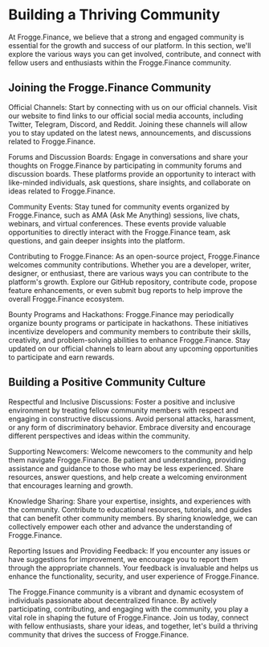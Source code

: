 # Building a Thriving Community

At Frogge.Finance, we believe that a strong and engaged community is essential for the growth and success of our platform. In this section, we'll explore the various ways you can get involved, contribute, and connect with fellow users and enthusiasts within the Frogge.Finance community.

## Joining the Frogge.Finance Community

Official Channels: Start by connecting with us on our official channels. Visit our website to find links to our official social media accounts, including Twitter, Telegram, Discord, and Reddit. Joining these channels will allow you to stay updated on the latest news, announcements, and discussions related to Frogge.Finance.

Forums and Discussion Boards: Engage in conversations and share your thoughts on Frogge.Finance by participating in community forums and discussion boards. These platforms provide an opportunity to interact with like-minded individuals, ask questions, share insights, and collaborate on ideas related to Frogge.Finance.

Community Events: Stay tuned for community events organized by Frogge.Finance, such as AMA (Ask Me Anything) sessions, live chats, webinars, and virtual conferences. These events provide valuable opportunities to directly interact with the Frogge.Finance team, ask questions, and gain deeper insights into the platform.

Contributing to Frogge.Finance: As an open-source project, Frogge.Finance welcomes community contributions. Whether you are a developer, writer, designer, or enthusiast, there are various ways you can contribute to the platform's growth. Explore our GitHub repository, contribute code, propose feature enhancements, or even submit bug reports to help improve the overall Frogge.Finance ecosystem.

Bounty Programs and Hackathons: Frogge.Finance may periodically organize bounty programs or participate in hackathons. These initiatives incentivize developers and community members to contribute their skills, creativity, and problem-solving abilities to enhance Frogge.Finance. Stay updated on our official channels to learn about any upcoming opportunities to participate and earn rewards.

## Building a Positive Community Culture

Respectful and Inclusive Discussions: Foster a positive and inclusive environment by treating fellow community members with respect and engaging in constructive discussions. Avoid personal attacks, harassment, or any form of discriminatory behavior. Embrace diversity and encourage different perspectives and ideas within the community.

Supporting Newcomers: Welcome newcomers to the community and help them navigate Frogge.Finance. Be patient and understanding, providing assistance and guidance to those who may be less experienced. Share resources, answer questions, and help create a welcoming environment that encourages learning and growth.

Knowledge Sharing: Share your expertise, insights, and experiences with the community. Contribute to educational resources, tutorials, and guides that can benefit other community members. By sharing knowledge, we can collectively empower each other and advance the understanding of Frogge.Finance.

Reporting Issues and Providing Feedback: If you encounter any issues or have suggestions for improvement, we encourage you to report them through the appropriate channels. Your feedback is invaluable and helps us enhance the functionality, security, and user experience of Frogge.Finance.

The Frogge.Finance community is a vibrant and dynamic ecosystem of individuals passionate about decentralized finance. By actively participating, contributing, and engaging with the community, you play a vital role in shaping the future of Frogge.Finance. Join us today, connect with fellow enthusiasts, share your ideas, and together, let's build a thriving community that drives the success of Frogge.Finance.